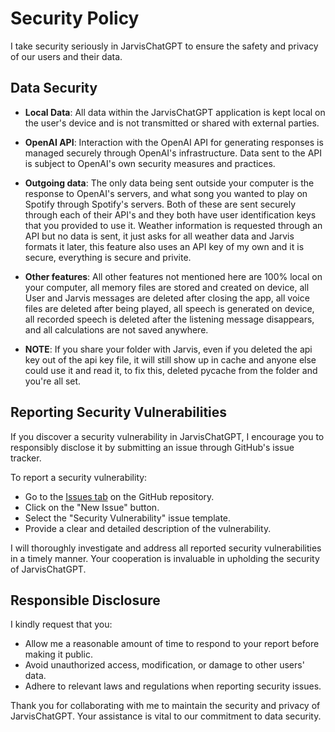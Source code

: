 # Security Policy

I take security seriously in JarvisChatGPT to ensure the safety and privacy of our users and their data.

## Data Security

- **Local Data**: All data within the JarvisChatGPT application is kept local on the user's device and is not transmitted or shared with external parties.

- **OpenAI API**: Interaction with the OpenAI API for generating responses is managed securely through OpenAI's infrastructure. Data sent to the API is subject to OpenAI's own security measures and practices.

- **Outgoing data**: The only data being sent outside your computer is the response to OpenAI's servers, and what song you wanted to play on Spotify through Spotify's servers. Both of these are sent securely through each of their API's and they both have user identification keys that you provided to use it. Weather information is requested through an API but no data is sent, it just asks for all weather data and Jarvis formats it later, this feature also uses an API key of my own and it is secure, everything is secure and privite.

- **Other features**: All other features not mentioned here are 100% local on your computer, all memory files are stored and created on device, all User and Jarvis messages are deleted after closing the app, all voice files are deleted after being played, all speech is generated on device, all recorded speech is deleted after the listening message disappears, and all calculations are not saved anywhere.

- **NOTE**: If you share your folder with Jarvis, even if you deleted the api key out of the api key file, it will still show up in cache and anyone else could use it and read it, to fix this, deleted pycache from the folder and you're all set.

## Reporting Security Vulnerabilities

If you discover a security vulnerability in JarvisChatGPT, I encourage you to responsibly disclose it by submitting an issue through GitHub's issue tracker.

To report a security vulnerability:
- Go to the [Issues tab](https://github.com/antmannacho/J.A.R.V.I.S.-ChatGPT-VoiceAssistant/issues) on the GitHub repository.
- Click on the "New Issue" button.
- Select the "Security Vulnerability" issue template.
- Provide a clear and detailed description of the vulnerability.

I will thoroughly investigate and address all reported security vulnerabilities in a timely manner. Your cooperation is invaluable in upholding the security of JarvisChatGPT.

## Responsible Disclosure

I kindly request that you:
- Allow me a reasonable amount of time to respond to your report before making it public.
- Avoid unauthorized access, modification, or damage to other users' data.
- Adhere to relevant laws and regulations when reporting security issues.

Thank you for collaborating with me to maintain the security and privacy of JarvisChatGPT. Your assistance is vital to our commitment to data security.
